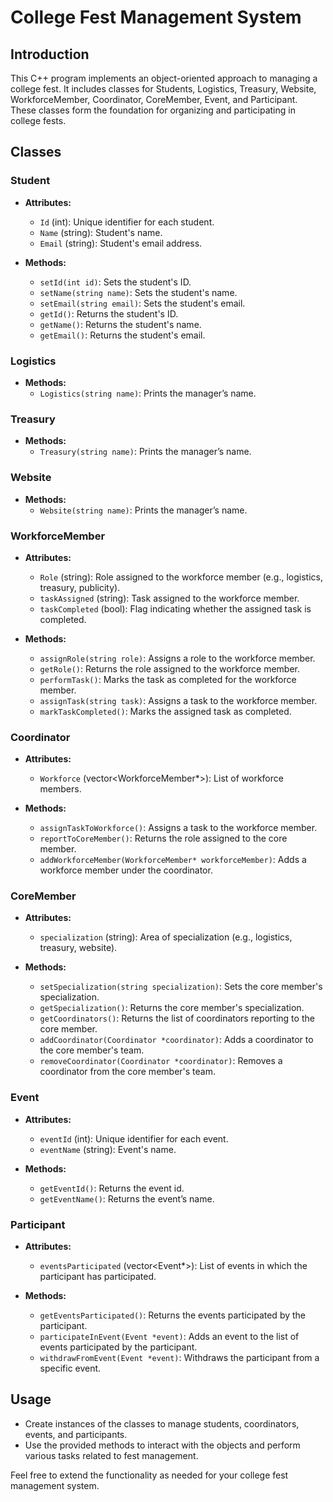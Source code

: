 # College Fest Management System

## Introduction
This C++ program implements an object-oriented approach to managing a college fest. It includes classes for Students, Logistics, Treasury, Website, WorkforceMember, Coordinator, CoreMember, Event, and Participant. These classes form the foundation for organizing and participating in college fests.

## Classes

### Student
- **Attributes:**
  - `Id` (int): Unique identifier for each student.
  - `Name` (string): Student's name.
  - `Email` (string): Student's email address.

- **Methods:**
  - `setId(int id)`: Sets the student's ID.
  - `setName(string name)`: Sets the student's name.
  - `setEmail(string email)`: Sets the student's email.
  - `getId()`: Returns the student's ID.
  - `getName()`: Returns the student's name.
  - `getEmail()`: Returns the student's email.

### Logistics
- **Methods:**
  - `Logistics(string name)`: Prints the manager’s name.

### Treasury
- **Methods:**
  - `Treasury(string name)`: Prints the manager’s name.

### Website
- **Methods:**
  - `Website(string name)`: Prints the manager’s name.

### WorkforceMember
- **Attributes:**
  - `Role` (string): Role assigned to the workforce member (e.g., logistics, treasury, publicity).
  - `taskAssigned` (string): Task assigned to the workforce member.
  - `taskCompleted` (bool): Flag indicating whether the assigned task is completed.

- **Methods:**
  - `assignRole(string role)`: Assigns a role to the workforce member.
  - `getRole()`: Returns the role assigned to the workforce member.
  - `performTask()`: Marks the task as completed for the workforce member.
  - `assignTask(string task)`: Assigns a task to the workforce member.
  - `markTaskCompleted()`: Marks the assigned task as completed.

### Coordinator
- **Attributes:**
  - `Workforce` (vector<WorkforceMember*>): List of workforce members.

- **Methods:**
  - `assignTaskToWorkforce()`: Assigns a task to the workforce member.
  - `reportToCoreMember()`: Returns the role assigned to the core member.
  - `addWorkforceMember(WorkforceMember* workforceMember)`: Adds a workforce member under the coordinator.

### CoreMember
- **Attributes:**
  - `specialization` (string): Area of specialization (e.g., logistics, treasury, website).

- **Methods:**
  - `setSpecialization(string specialization)`: Sets the core member's specialization.
  - `getSpecialization()`: Returns the core member's specialization.
  - `getCoordinators()`: Returns the list of coordinators reporting to the core member.
  - `addCoordinator(Coordinator *coordinator)`: Adds a coordinator to the core member's team.
  - `removeCoordinator(Coordinator *coordinator)`: Removes a coordinator from the core member's team.

### Event
- **Attributes:**
  - `eventId` (int): Unique identifier for each event.
  - `eventName` (string): Event's name.

- **Methods:**
  - `getEventId()`: Returns the event id.
  - `getEventName()`: Returns the event’s name.

### Participant
- **Attributes:**
  - `eventsParticipated` (vector<Event*>): List of events in which the participant has participated.

- **Methods:**
  - `getEventsParticipated()`: Returns the events participated by the participant.
  - `participateInEvent(Event *event)`: Adds an event to the list of events participated by the participant.
  - `withdrawFromEvent(Event *event)`: Withdraws the participant from a specific event.

## Usage
- Create instances of the classes to manage students, coordinators, events, and participants.
- Use the provided methods to interact with the objects and perform various tasks related to fest management.

Feel free to extend the functionality as needed for your college fest management system.
